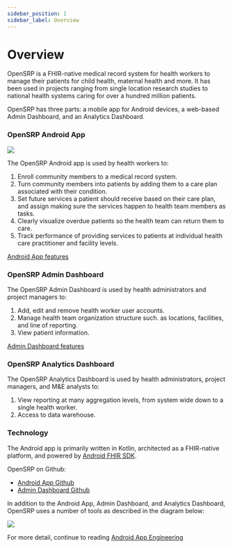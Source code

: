 ```yaml
---
sidebar_position: 1
sidebar_label: Overview
---
```


# Overview

OpenSRP is a FHIR-native medical record system for health workers to manage their patients for child health, maternal health and more. It has been used in projects ranging from single location research studies to national health systems caring for over a hundred million patients.

OpenSRP has three parts: a mobile app for Android devices, a web-based Admin Dashboard, and an Analytics Dashboard.

### OpenSRP Android App

![](/img/overview-app.png)

The OpenSRP Android app is used by health workers to:
1. Enroll community members to a medical record system.
2. Turn community members into patients by adding them to a care plan associated with their condition.
3. Set future services a patient should receive based on their care plan, and assign making sure the services happen to health team members as tasks.
4. Clearly visualize overdue patients so the health team can return them to care.
5. Track performance of providing services to patients at individual health care practitioner and facility levels.

[Android App features](/about-opensrp/app-features)


### OpenSRP Admin Dashboard

The OpenSRP Admin Dashboard is used by health administrators and project managers to:
1. Add, edit and remove health worker user accounts.
2. Manage health team organization structure such. as locations, facilities, and line of reporting.
3. View patient information.

[Admin Dashboard features](/about-opensrp/admin-dashboard-features)

### OpenSRP Analytics Dashboard

The OpenSRP Analytics Dashboard is used by health administrators, project managers, and M&E analysts to:
1. View reporting at many aggregation levels, from system wide down to a single health worker.
2. Access to data warehouse.

### Technology

The Android app is primarily written in Kotlin​, architected as a FHIR-native platform, and powered by [Android FHIR SDK](https://github.com/google/android-fhir).

OpenSRP on Github: 
- [Android App Github](https://github.com/opensrp/fhircore)
- [Admin Dashboard Github](https://github.com/opensrp/web)

In addition to the Android App, Admin Dashboard, and Analytics Dashboard, OpenSRP uses a number of tools as described in the diagram below:

![](/img/opensrp-platform-flow.png)

For more detail, continue to reading [Android App Engineering](/android-app)
